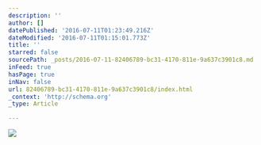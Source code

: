 ```yaml
---
description: ''
author: []
datePublished: '2016-07-11T01:23:49.216Z'
dateModified: '2016-07-11T01:15:01.773Z'
title: ''
starred: false
sourcePath: _posts/2016-07-11-82406789-bc31-4170-811e-9a637c3901c8.md
inFeed: true
hasPage: true
inNav: false
url: 82406789-bc31-4170-811e-9a637c3901c8/index.html
_context: 'http://schema.org'
_type: Article

---
```

![](https://the-grid-user-content.s3-us-west-2.amazonaws.com/53bbf58f-c644-47bd-9183-b4cbd6ba631f.jpg)